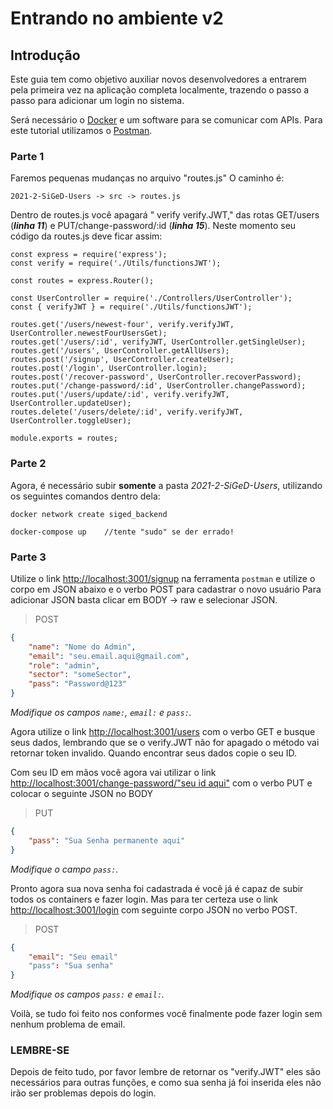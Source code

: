 # Entrando no ambiente v2

## Introdução

Este guia tem como objetivo auxiliar novos desenvolvedores a entrarem pela primeira vez na aplicação completa localmente, trazendo o passo a passo para adicionar um login no sistema. 

Será necessário o [Docker](https://www.docker.com/products/docker-desktop/) e um software para se comunicar com APIs. Para este tutorial utilizamos o [Postman](https://www.postman.com/downloads/).

### Parte 1

Faremos pequenas mudanças no arquivo "routes.js" 
O caminho é:

```
2021-2-SiGeD-Users -> src -> routes.js
```
Dentro de routes.js você apagará " verify verify.JWT," das rotas GET/users (***linha 11***) e PUT/change-password/:id (***linha 15***). Neste momento seu código da routes.js deve ficar assim:

```JS
const express = require('express');
const verify = require('./Utils/functionsJWT');

const routes = express.Router();

const UserController = require('./Controllers/UserController');
const { verifyJWT } = require('./Utils/functionsJWT');

routes.get('/users/newest-four', verify.verifyJWT, UserController.newestFourUsersGet);
routes.get('/users/:id', verifyJWT, UserController.getSingleUser);
routes.get('/users', UserController.getAllUsers);
routes.post('/signup', UserController.createUser);
routes.post('/login', UserController.login);
routes.post('/recover-password', UserController.recoverPassword);
routes.put('/change-password/:id', UserController.changePassword);
routes.put('/users/update/:id', verify.verifyJWT, UserController.updateUser);
routes.delete('/users/delete/:id', verify.verifyJWT, UserController.toggleUser);

module.exports = routes;
```

### Parte 2
Agora, é necessário subir **somente** a pasta *2021-2-SiGeD-Users*, utilizando os seguintes comandos dentro dela:

```
docker network create siged_backend
```
```
docker-compose up    //tente "sudo" se der errado!
```

### Parte 3
Utilize o link <a href="http://localhost:3001/signup">http://localhost:3001/signup</a> na ferramenta `postman` e utilize o corpo em JSON abaixo e o verbo POST para cadastrar o novo usuário
Para adicionar JSON basta clicar em BODY -> raw e selecionar JSON.

>POST

```JSON
{
    "name": "Nome do Admin",
    "email": "seu.email.aqui@gmail.com",
    "role": "admin",
    "sector": "someSector",
    "pass": "Password@123"
}
```
*Modifique os campos `name:`, `email:` e `pass:`.*

Agora utilize o link [http://localhost:3001/users]() com o verbo GET e busque seus dados, lembrando que se o verify.JWT não for apagado o método vai retornar token invalido. Quando encontrar seus dados copie o seu ID.

Com seu ID em mãos você agora vai utilizar o link [http://localhost:3001/change-password/"seu id aqui"]() com o verbo PUT e colocar o seguinte JSON no BODY

>PUT

```JSON
{
    "pass": "Sua Senha permanente aqui"
}
```
*Modifique o campo `pass:`.*

Pronto agora sua nova senha foi cadastrada é você já é capaz de subir todos os containers e fazer login. Mas para ter certeza use o link [http://localhost:3001/login]() com seguinte corpo JSON no verbo POST.
>POST
```JSON
{
    "email": "Seu email"
    "pass": "Sua senha"
}
```
*Modifique os campos `pass:` e `email:`.*

Voilà, se tudo foi feito nos conformes você finalmente pode fazer login sem nenhum problema de email.

### LEMBRE-SE 
Depois de feito tudo, por favor lembre de retornar os "verify.JWT" eles são necessários para outras funções, e como sua senha já foi inserida eles não irão ser problemas depois do login.
